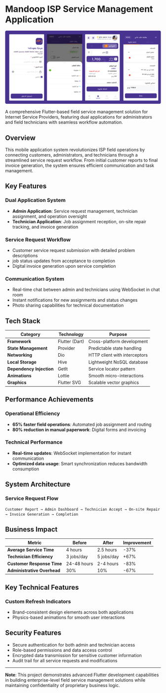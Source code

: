# Mandoop ISP Service Management Application

![App Preview](images/mandoop.png)

A comprehensive Flutter-based field service management solution for Internet Service Providers, featuring dual applications for administrators and field technicians with seamless workflow automation.

## Overview

This mobile application system revolutionizes ISP field operations by connecting customers, administrators, and technicians through a streamlined service request workflow. From initial customer reports to final invoice generation, the system ensures efficient communication and task management.

## Key Features

### Dual Application System
- **Admin Application**: Service request management, technician assignment, and operation oversight
- **Technician Application**: Job assignment reception, on-site repair tracking, and invoice generation

### Service Request Workflow
- Customer service request submission with detailed problem descriptions
- job status updates from acceptance to completion
- Digital invoice generation upon service completion

### Communication System
- Real-time chat between admin and technicians using WebSocket in chat room
- Instant notifications for new assignments and status changes
- Photo sharing capabilities for technical documentation

## Tech Stack

| Category | Technology | Purpose |
|----------|------------|---------|
| **Framework** | Flutter (Dart) | Cross-platform development |
| **State Management** | Provider | Predictable state handling |
| **Networking** | Dio | HTTP client with interceptors |
| **Local Storage** | Hive | Lightweight NoSQL database |
| **Dependency Injection** | GetIt | Service locator pattern |
| **Animations** | Lottie | Smooth micro-interactions |
| **Graphics** | Flutter SVG | Scalable vector graphics |

## Performance Achievements

### Operational Efficiency
- **65% faster field operations**: Automated job assignment and routing
- **80% reduction in manual paperwork**: Digital forms and invoicing

### Technical Performance
- **Real-time updates**: WebSocket implementation for instant communication
- **Optimized data usage**: Smart synchronization reduces bandwidth consumption

## System Architecture

### Service Request Flow
```
Customer Report → Admin Dashboard → Technician Accept → On-site Repair → Invoice Generation → Completion
```

## Business Impact

| Metric | Before | After | Improvement |
|--------|---------|-------|-------------|
| **Average Service Time** | 4 hours | 2.5 hours | -37% |
| **Technician Efficiency** | 3 jobs/day | 5 jobs/day | +67% |
| **Customer Response Time** | 24-48 hours | 2-4 hours | -83% |
| **Administrative Overhead** | 30% | 10% | -67% |

## Key Technical Features

### Custom Refresh Indicators
- Brand-consistent design elements across both applications
- Physics-based animations for smooth user interactions

## Security Features

- Secure authentication for both admin and technician access
- Role-based permissions and data access control
- Encrypted data transmission for sensitive customer information
- Audit trail for all service requests and modifications

---

**Note**: This project demonstrates advanced Flutter development capabilities in building enterprise-level field service management solutions while maintaining confidentiality of proprietary business logic.

